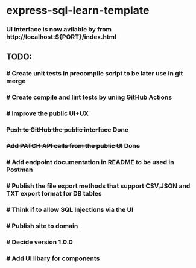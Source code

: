 # express-sql-learn-template

### UI interface is now avilable by from http://localhost:${PORT}/index.html

## TODO:
### # Create unit tests in precompile script to be later use in git merge
### # Create compile and lint tests by uning GitHub Actions 
### # Improve the public UI+UX
### ~~Push to GitHub the public interface~~ Done
### ~~Add PATCH API calls from the public UI~~ Done
### # Add endpoint documentation in README to be used in Postman
### # Publish the file export methods that support CSV,JSON and TXT export format for DB tables
### # Think if to allow SQL Injections via the UI
### # Publish site to domain
### # Decide version 1.0.0
### # Add UI libary for components 